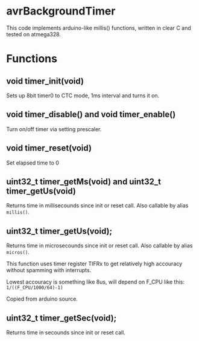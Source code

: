 # avrBackgroundTimer
This code implements arduino-like millis() functions, written in clear C and tested on atmega328.



# Functions
## void timer_init(void)
Sets up 8bit timer0 to CTC mode, 1ms interval and turns it on.



## void timer_disable() and void timer_enable()
Turn on/off timer via setting prescaler.

## void timer_reset(void)
Set elapsed time to 0

## uint32_t timer_getMs(void) and uint32_t timer_getUs(void)
Returns time in millisecounds since init or reset call. Also callable by alias `millis()`.

## uint32_t timer_getUs(void);
Returns time in microsecounds since init or reset call. Also callable by alias `micros()`.

This function uses timer register TIFRx to get relatively high accouracy without spamming with interrupts.

Lowest accouracy is something like 8us, will depend on F_CPU like this: `1/((F_CPU/1000/64)-1)`

Copied from arduino source.


## uint32_t timer_getSec(void);
Returns time in secounds since init or reset call. 
